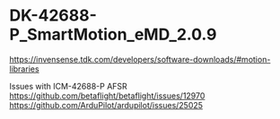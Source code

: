 # DK-42688-P_SmartMotion_eMD_2.0.9

https://invensense.tdk.com/developers/software-downloads/#motion-libraries

Issues with ICM-42688-P AFSR
https://github.com/betaflight/betaflight/issues/12970
https://github.com/ArduPilot/ardupilot/issues/25025